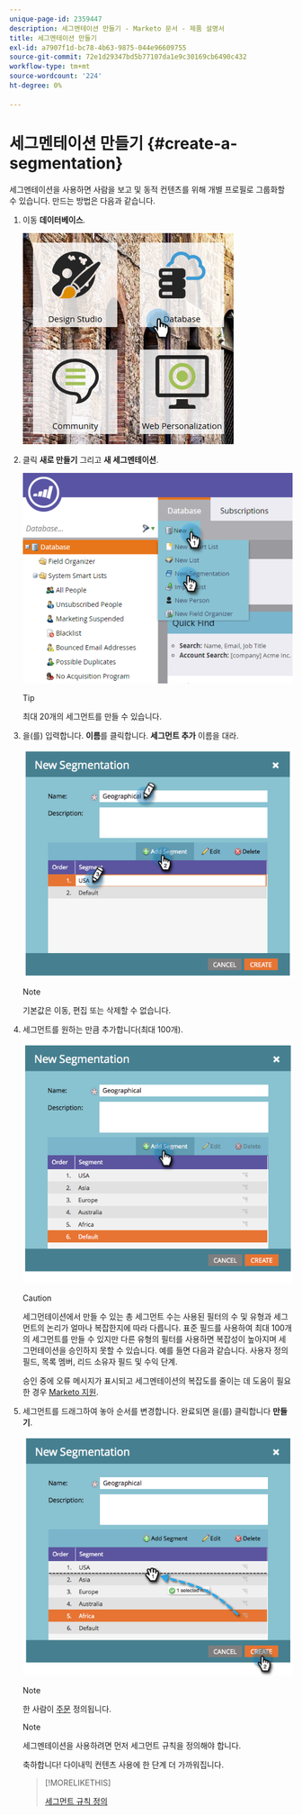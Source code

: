 ```yaml
---
unique-page-id: 2359447
description: 세그멘테이션 만들기 - Marketo 문서 - 제품 설명서
title: 세그멘테이션 만들기
exl-id: a7907f1d-bc78-4b63-9875-044e96609755
source-git-commit: 72e1d29347bd5b77107da1e9c30169cb6490c432
workflow-type: tm+mt
source-wordcount: '224'
ht-degree: 0%

---
```


# 세그멘테이션 만들기 {#create-a-segmentation}

세그멘테이션을 사용하면 사람을 보고 및 동적 컨텐츠를 위해 개별 프로필로 그룹화할 수 있습니다. 만드는 방법은 다음과 같습니다.

1. 이동 **데이터베이스**.

   ![](assets/image2017-3-28-13-3a44-3a54.png)

1. 클릭 **새로 만들기** 그리고 **새 세그멘테이션**.

   ![](assets/image2017-3-28-13-3a56-3a57.png)

   >[!TIP]
   >
   >최대 20개의 세그먼트를 만들 수 있습니다.

1. 을(를) 입력합니다. **이름**&#x200B;를 클릭합니다. **세그먼트 추가** 이름을 대라.

   ![](assets/image2014-9-15-10-3a1-3a1.png)

   >[!NOTE]
   >
   >기본값은 이동, 편집 또는 삭제할 수 없습니다.

1. 세그먼트를 원하는 만큼 추가합니다(최대 100개).

   ![](assets/image2014-9-15-10-3a1-3a16.png)

   >[!CAUTION]
   >
   >세그먼테이션에서 만들 수 있는 총 세그먼트 수는 사용된 필터의 수 및 유형과 세그먼트의 논리가 얼마나 복잡한지에 따라 다릅니다. 표준 필드를 사용하여 최대 100개의 세그먼트를 만들 수 있지만 다른 유형의 필터를 사용하면 복잡성이 높아지며 세그먼테이션을 승인하지 못할 수 있습니다. 예를 들면 다음과 같습니다. 사용자 정의 필드, 목록 멤버, 리드 소유자 필드 및 수익 단계.
   >
   >승인 중에 오류 메시지가 표시되고 세그멘테이션의 복잡도를 줄이는 데 도움이 필요한 경우 [Marketo 지원](https://nation.marketo.com/t5/Support/ct-p/Support).

1. 세그먼트를 드래그하여 놓아 순서를 변경합니다. 완료되면 을(를) 클릭합니다 **만들기**.

   ![](assets/image2014-9-15-10-3a1-3a30.png)

   >[!NOTE]
   >
   >한 사람이 [주문](/help/marketo/product-docs/personalization/segmentation-and-snippets/segmentation/segmentation-order-priority.md) 정의됩니다.

   >[!NOTE]
   >
   >세그멘테이션을 사용하려면 먼저 세그먼트 규칙을 정의해야 합니다.

   축하합니다! 다이내믹 컨텐츠 사용에 한 단계 더 가까워집니다.

   >[!MORELIKETHIS]
   >
   >[세그먼트 규칙 정의](/help/marketo/product-docs/personalization/segmentation-and-snippets/segmentation/define-segment-rules.md)
